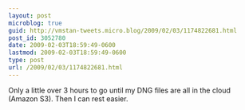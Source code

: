 ```yaml
---
layout: post
microblog: true
guid: http://vmstan-tweets.micro.blog/2009/02/03/1174822681.html
post_id: 3052780
date: 2009-02-03T18:59:49-0600
lastmod: 2009-02-03T18:59:49-0600
type: post
url: /2009/02/03/1174822681.html
---
```

Only a little over 3 hours to go until my DNG files are all in the cloud (Amazon S3). Then I can rest easier.
